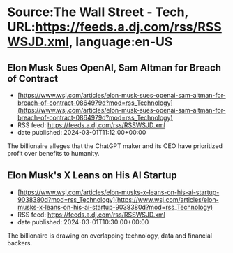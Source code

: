 # Source:The Wall Street - Tech, URL:https://feeds.a.dj.com/rss/RSSWSJD.xml, language:en-US

## Elon Musk Sues OpenAI, Sam Altman for Breach of Contract
 - [https://www.wsj.com/articles/elon-musk-sues-openai-sam-altman-for-breach-of-contract-0864979d?mod=rss_Technology](https://www.wsj.com/articles/elon-musk-sues-openai-sam-altman-for-breach-of-contract-0864979d?mod=rss_Technology)
 - RSS feed: https://feeds.a.dj.com/rss/RSSWSJD.xml
 - date published: 2024-03-01T11:12:00+00:00

The billionaire alleges that the ChatGPT maker and its CEO have prioritized profit over benefits to humanity.

## Elon Musk's X Leans on His AI Startup
 - [https://www.wsj.com/articles/elon-musks-x-leans-on-his-ai-startup-9038380d?mod=rss_Technology](https://www.wsj.com/articles/elon-musks-x-leans-on-his-ai-startup-9038380d?mod=rss_Technology)
 - RSS feed: https://feeds.a.dj.com/rss/RSSWSJD.xml
 - date published: 2024-03-01T10:30:00+00:00

The billionaire is drawing on overlapping technology, data and financial backers.

